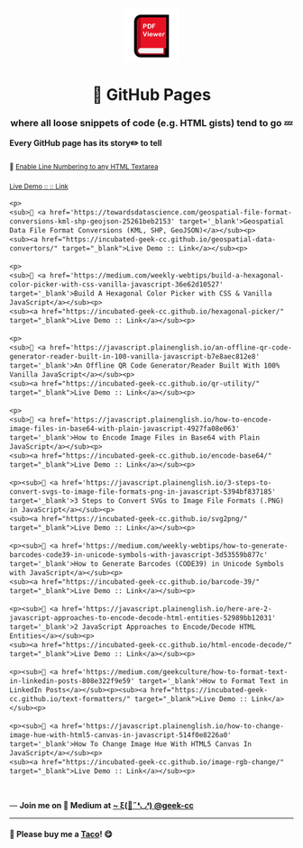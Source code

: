 <div align="center">
  <img src="https://github.com/incubated-geek-cc/OfflinePDFViewer/raw/main/img/logo.png" width="96" alt="logo">

  # 📄 GitHub Pages

  ### where all loose snippets of code (e.g. HTML gists) tend to go 💤

<div align="left">

  **Every GitHub page has its story✏️ to tell**

</div>
<div align="left">
	<p>
	<sub>📑 <a href='https://medium.com/weekly-webtips/enable-line-numbering-to-any-html-textarea-35e15ea320e2' target='_blank'>Enable Line Numbering to any HTML Textarea</a></sub><p>
	<sub><a href="https://incubated-geek-cc.github.io/code-editors/" target="_blank">Live Demo :: :: Link</a></sub><p>

	<p>
	<sub>📑 <a href='https://towardsdatascience.com/geospatial-file-format-conversions-kml-shp-geojson-25261beb2153' target='_blank'>Geospatial Data File Format Conversions (KML, SHP, GeoJSON)</a></sub><p>
	<sub><a href="https://incubated-geek-cc.github.io/geospatial-data-convertors/" target="_blank">Live Demo :: Link</a></sub><p>

	<p>
	<sub>📑 <a href='https://medium.com/weekly-webtips/build-a-hexagonal-color-picker-with-css-vanilla-javascript-36e62d10527' target='_blank'>Build A Hexagonal Color Picker with CSS & Vanilla JavaScript</a></sub><p>
	<sub><a href="https://incubated-geek-cc.github.io/hexagonal-picker/" target="_blank">Live Demo :: Link</a></sub><p>

	<p>
	<sub>📑 <a href='https://javascript.plainenglish.io/an-offline-qr-code-generator-reader-built-in-100-vanilla-javascript-b7e8aec812e8' target='_blank'>An Offline QR Code Generator/Reader Built With 100% Vanilla JavaScript</a></sub><p>
	<sub><a href="https://incubated-geek-cc.github.io/qr-utility/" target="_blank">Live Demo :: Link</a></sub><p>

	<p>
	<sub>📑 <a href='https://javascript.plainenglish.io/how-to-encode-image-files-in-base64-with-plain-javascript-4927fa08e063' target='_blank'>How to Encode Image Files in Base64 with Plain JavaScript</a></sub><p>
	<sub><a href="https://incubated-geek-cc.github.io/encode-base64/" target="_blank">Live Demo :: Link</a></sub><p>

	<p><sub>📑 <a href='https://javascript.plainenglish.io/3-steps-to-convert-svgs-to-image-file-formats-png-in-javascript-5394bf837185' target='_blank'>3 Steps to Convert SVGs to Image File Formats (.PNG) in JavaScript</a></sub><p>
	<sub><a href="https://incubated-geek-cc.github.io/svg2png/" target="_blank">Live Demo :: Link</a></sub><p>

	<p><sub>📑 <a href='https://medium.com/weekly-webtips/how-to-generate-barcodes-code39-in-unicode-symbols-with-javascript-3d53559b877c' target='_blank'>How to Generate Barcodes (CODE39) in Unicode Symbols with JavaScript</a></sub><p>
	<sub><a href="https://incubated-geek-cc.github.io/barcode-39/" target="_blank">Live Demo :: Link</a></sub><p>

	<p><sub>📑 <a href='https://javascript.plainenglish.io/here-are-2-javascript-approaches-to-encode-decode-html-entities-52989bb12031' target='_blank'>2 JavaScript Approaches to Encode/Decode HTML Entities</a></sub><p>
	<sub><a href="https://incubated-geek-cc.github.io/html-encode-decode/" target="_blank">Live Demo :: Link</a></sub><p>

	<p><sub>📑 <a href='https://medium.com/geekculture/how-to-format-text-in-linkedin-posts-808e322f9e59' target='_blank'>How to Format Text in LinkedIn Posts</a></sub><p><sub><a href="https://incubated-geek-cc.github.io/text-formatters/" target="_blank">Live Demo :: Link</a></sub><p>

	<p><sub>📑 <a href='https://javascript.plainenglish.io/how-to-change-image-hue-with-html5-canvas-in-javascript-514f0e8226a0' target='_blank'>How To Change Image Hue With HTML5 Canvas In JavaScript</a></sub><p>
	<sub><a href="https://incubated-geek-cc.github.io/image-rgb-change/" target="_blank">Live Demo :: Link</a></sub><p>
</div>
</div>
<br>
<p>— <b>Join me on 📝 <b>Medium</b> at <a href='https://medium.com/@geek-cc' target='_blank'>~ ξ(🎀˶❛◡❛) @geek-cc</a></b></p>

---

#### 🌮 Please buy me a <a href='https://www.buymeacoffee.com/geekcc' target='_blank'>Taco</a>! 😋